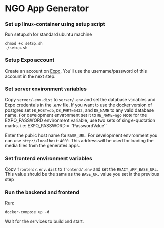 # NGO App Generator

### Set up linux-container using setup script 
Run setup.sh for standard ubuntu machine

```
chmod +x setup.sh
./setup.sh
```

### Setup Expo account
Create an account on [Expo](https://expo.dev). You'll use the username/password of this account in the next step.
### Set server environment variables
Copy `server/.env.dist` to `server/.env` and set the database variables and Expo credentials in the *.env* file.
If you want to use the docker version of postgres set `DB_HOST=db`, `DB_PORT=5432`, and `DB_NAME` to any valid database name. For development environment set it to `DB_NAME=ngo` 
Note for the EXPO_PASSWORD environment variable, use two sets of single-quotation marks. i.e:  EXPO_PASSWORD = ''PasswordValue'' 

Enter the public host name for `BASE_URL`. For development environment you can use `http://localhost:4000`. This address will be used for loading the media files from the generated apps.

### Set frontend environment variables
Copy `frontend/.env.dist` to `frontend/.env` and set the `REACT_APP_BASE_URL`. This value should be the same as the `BASE_URL` value you set in the previous step

### Run the backend and frontend
Run:
```
docker-compose up -d
```
Wait for the services to build and start.
